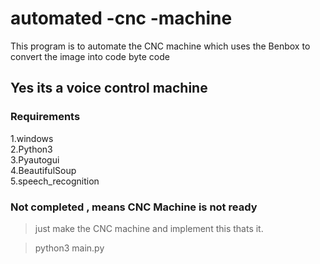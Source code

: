 # automated -cnc -machine
This program is to automate the CNC machine which uses the Benbox to convert the image into code byte code
## Yes its a voice control machine

### Requirements
1.windows<br>
2.Python3<br>
3.Pyautogui<br>
4.BeautifulSoup<br>
5.speech_recognition<br>

### Not completed  , means CNC Machine is not ready

>just make the CNC machine and implement this thats it.<br>

>python3 main.py

